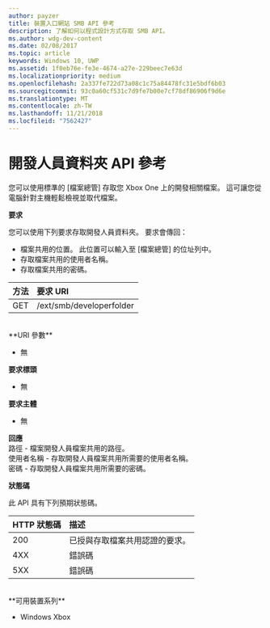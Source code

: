```yaml
---
author: payzer
title: 裝置入口網站 SMB API 參考
description: 了解如何以程式設計方式存取 SMB API。
ms.author: wdg-dev-content
ms.date: 02/08/2017
ms.topic: article
keywords: Windows 10, UWP
ms.assetid: 1f0eb76e-fe3e-4674-a27e-229beec7e63d
ms.localizationpriority: medium
ms.openlocfilehash: 2a337fe722d73a08c1c75a84478fc31e5bdf6b03
ms.sourcegitcommit: 93c0a60cf531c7d9fe7b00e7cf78df86906f9d6e
ms.translationtype: MT
ms.contentlocale: zh-TW
ms.lasthandoff: 11/21/2018
ms.locfileid: "7562427"
---
```

# <a name="developer-folder-api-reference"></a>開發人員資料夾 API 參考   
您可以使用標準的 &#91;檔案總管&#93; 存取您 Xbox One 上的開發相關檔案。 這可讓您從電腦針對主機輕鬆檢視並取代檔案。

**要求**

您可以使用下列要求存取開發人員資料夾。 要求會傳回：    
* 檔案共用的位置。 此位置可以輸入至 [檔案總管] 的位址列中。
* 存取檔案共用的使用者名稱。
* 存取檔案共用的密碼。

方法      | 要求 URI
:------     | :-----
GET | /ext/smb/developerfolder
<br />
**URI 參數**

- 無

**要求標頭**

- 無

**要求主體**

- 無

**回應**   
路徑 - 檔案開發人員檔案共用的路徑。   
使用者名稱 - 存取開發人員檔案共用所需要的使用者名稱。   
密碼 - 存取開發人員檔案共用所需要的密碼。   

**狀態碼**

此 API 具有下列預期狀態碼。

HTTP 狀態碼      | 描述
:------     | :-----
200 | 已授與存取檔案共用認證的要求。
4XX | 錯誤碼
5XX | 錯誤碼
<br />
**可用裝置系列**

* Windows Xbox
